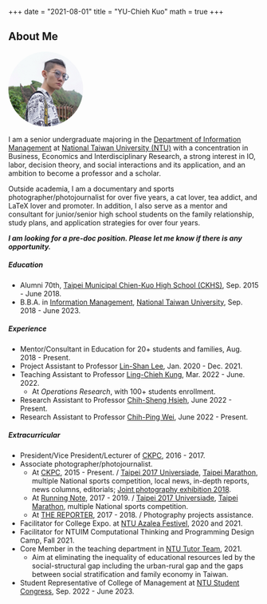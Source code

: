 
+++
date = "2021-08-01"
title = "YU-Chieh Kuo"
math = true
+++


## About Me
<div>
<img src = "/photo.jpg" class="avatar">
</div>
<style>
img{
  text-align: left;
  width: 150px;
  height: 150px;
  border-radius: 70%;
}
#left {    
 text-align: left;  
 }
</style>
<!--
{{< figure class="avatar" src="/photo.jpg" alt="Avatar">}}
-->

<!--<div style='text-align: justify; font-size: 16pt;'> --> 
I am a senior undergraduate majoring in the [Department of Information Management](https://management.ntu.edu.tw/en/IM)
at [National Taiwan University (NTU)](https://www.ntu.edu.tw/english/)
with a concentration
in Business, Economics and Interdisciplinary Research,
a strong interest in IO, labor, decision theory, 
and social interactions and its application,
and an ambition to become a professor and a scholar.

Outside academia, I am a 
documentary and sports photographer/photojournalist for over five years, 
a cat lover, tea addict, and LaTeX lover and promoter.
In addition,
I also serve as a mentor and consultant for junior/senior high school students on the family relationship,
study plans, and application strategies for over four years. 

***I am looking for a pre-doc position. Please let me know if there is any opportunity.***

##### Education
- Alumni 70th, [Taipei Municipal Chien-Kuo High School (CKHS)](https://www2.ck.tp.edu.tw/en),
Sep. 2015 - June 2018.
- B.B.A. in [Information Management](https://management.ntu.edu.tw/en/IM), 
[National Taiwan University](https://www.ntu.edu.tw/english/), Sep. 2018 - June 2023.

##### Experience
- Mentor/Consultant in Education for 20+ students and families, Aug. 2018 - Present.
- Project Assistant to Professor [Lin-Shan Lee](https://linshanlee.com), Jan. 2020 - Dec. 2021.
- Teaching Assistant to Professor [Ling-Chieh Kung](http://www.im.ntu.edu.tw/~lckung/), Mar. 2022 - June. 2022.
  - At *Operations Research*, with 100+ students enrollment.
- Research Assistant to Professor [Chih-Sheng Hsieh](https://sites.google.com/site/chihshenghsieh/), June 2022 - Present.
- Research Assistant to Professor [Chih-Ping Wei](https://management.ntu.edu.tw/en/IM/faculty/teacher/sn/15), June 2022 - Present.

##### Extracurricular
- President/Vice President/Lecturer of [CKPC](https://www.facebook.com/CKPC.tw), 2016 - 2017.
- Associate photographer/photojournalist.
  - At [CKPC](https://www.facebook.com/CKPC.tw), 2015 - Present. / 
  [Taipei 2017 Universiade](https://en.wikipedia.org/wiki/2017_Summer_Universiade), [Taipei Marathon](https://www.taipeicitymarathon.com),
  multiple National sports competition, local news, in-depth reports, news columns, editorials; 
  [Joint photography exhibition 2018](https://www.facebook.com/CKPC.tw/posts/1845340012170909:0).
  - At [Running Note](https://running.biji.co), 2017 - 2019. / 
  [Taipei 2017 Universiade](https://en.wikipedia.org/wiki/2017_Summer_Universiade), [Taipei Marathon](https://www.taipeicitymarathon.com),
  multiple National sports competition.
  - At [THE REPORTER](https://www.twreporter.org), 2017 - 2018. / Photography projects assistance.
- Facilitator for College Expo. at [NTU Azalea Festivel](https://event.ntu.edu.tw/azalea/2022/eng.html), 2020 and 2021.
- Facilitator for NTUIM Computational Thinking and Programming Design Camp, Fall 2021.
- Core Member in the teaching department in [NTU Tutor Team](https://ntututorteam.com/), 2021.
  - Aim at eliminating the inequality of educational resources led by the social-structural gap including
  the urban-rural gap and the gaps between social stratification and family economy in Taiwan.
- Student Representative of College of Management at 
[NTU Student Congress](https://www.facebook.com/NTUStudentCongress/), Sep. 2022 - June 2023.
